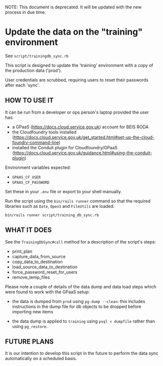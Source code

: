 NOTE: This document is deprecated. It will be updated with the new process in due time.

# Update the data on the "training" environment

See `script/trainingdb_sync.rb`

This script is designed to update the 'training' environment
with a copy of the production data ('prod').

User credentials are scrubbed, requiring users to reset their
passwords after each 'sync'.

## HOW TO USE IT
It can be run from a developer or ops person's laptop
provided the user has:

- a GPaaS (https://docs.cloud.service.gov.uk) account for BEIS RODA
- the Cloudfoundry tools installed
  (https://docs.cloud.service.gov.uk/get_started.html#set-up-the-cloud-foundry-command-line)
- installed the Conduit plugin for Cloudfoundry/GPaaS
  (https://docs.cloud.service.gov.uk/guidance.html#using-the-conduit-plugin)

Environment variables expected:

- `GPAAS_CF_USER`
- `GPAAS_CF_PASSWORD`

Set these in your `.env` file or export to your shell
manually.

Run the script using the `bin/rails runner` command so that
the required libraries such as `Date`, `Open3` and
`FileUtils` are loaded:

`bin/rails runner script/training_db_sync.rb`

## WHAT IT DOES
See the `TrainingDbSync#call` method for a description of the
script's steps:

- print_plan
- capture_data_from_source
- copy_data_to_destination
- load_source_data_to_destination
- force_password_reset_for_users
- remove_temp_files

Please note a couple of details of the data dump and
data load steps which were found to work with the GPaaS
setup:

- the data is dumped from `prod` using `pg-dump --clean`: this
includes instructions in the dump file for db objects to be
dropped before importing new items

- the data dump is applied to `training` using
`psql < dumpfile` rather than using `pg_restore`.

## FUTURE PLANS
It is our intention to develop this script in the future to
perform the data sync automatically on a scheduled basis.
